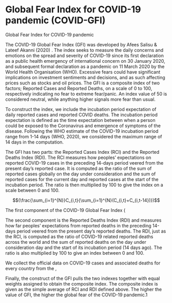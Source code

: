# Global Fear Index for COVID-19 pandemic (COVID-GFI)
Global Fear Index for COVID-19 pandemic

The COVID-19 Global Fear Index (GFI) was developed by Afees Salisu & Lateef Akanni (2020) . The index seeks to measure the daily concerns and emotions on the spread and severity of COVID-19 since its first declaration as a public health emergency of international concern on 30 January 2020, and subsequent formal declaration as a pandemic on 11 March 2020 by the World Health Organisation (WHO). Excessive fears could have significant implications on investment sentiments and decisions, and as such affecting prices such as stocks and oil prices. 
The GFI is a composite index of two factors; Reported Cases and Reported Deaths, on a scale of 0 to 100, 
respectively indicating no fear to extreme fear/panic. An index value of 50 is considered 
neutral, while anything higher signals more fear than usual. 

To construct the index, we include the incubation period expectation of daily reported cases and reported COVID deaths. The incubation period expectation is defined as the time expectation between when a person could be exposed to the Coronavirus and emergence of symptoms of the disease.  Following the WHO estimate of the  COVID-19 incubation period range from 1-14 days (WHO, 2020), we considered the maximum range of 14 days in the computation.

The GFI has two parts: the Reported Cases Index (RCI) and the Reported Deaths Index (RDI). The RCI measures how peoples’ expectations on reported COVID-19 cases in the preceding 14-days period veered from the present day’s reported case. It is computed as the ratio of the sum of reported cases globally on the day under consideration and the sum of reported cases for the current day and reported cases at the start of the incubation period. The ratio is then multiplied by 100 to give the index on a scale between 0 and 100. 

$$(\frac{\sum_{i=1}^{N}}C_{i,t}{\sum_{i=1}^{N}(C_{i,t}+C_{i,t-14})})$$

The first component of the COVID-19 Global Fear Index (
    
The second component is the Reported Deaths Index (RDI) and measures how far peoples’ 
expectations from reported deaths in the preceding 14-days period veered from the present 
day’s reported deaths. The RDI, just as the RCI, is computed as the ratio of COVID-19 
related reported deaths across the world and the sum of reported deaths on the day under 
consideration day and the start of its incubation period (14 days ago). The ratio is also 
multiplied by 100 to give an index between 0 and 100. 

We collect the official data on  COVID-19 cases and associated deaths for every country from the , 



Finally, the construct of the GFI pulls the two indexes together with equal weights assigned 
to obtain the composite index. The composite index is given as the simple average of RCI 
and RDI defined above. The higher the value of GFI, the higher the global fear of the 
COVID-19 pandemic.1